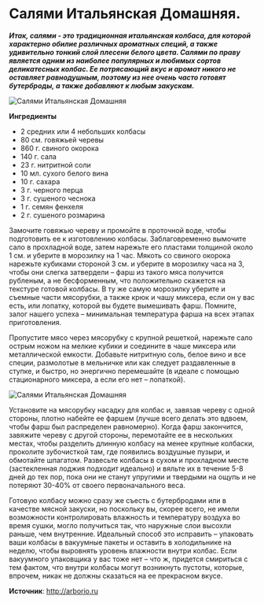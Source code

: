 # Салями Итальянская Домашняя.

_**Итак, салями - это традиционная итальянская колбаса, для которой характерно обилие различных ароматных специй, а также удивительно тонкий слой плесени белого цвета. Салями по праву является одним из наиболее популярных и любимых сортов деликатесных колбас. Ее потрясающий вкус и аромат никого не оставляет равнодушным, поэтому из нее очень часто готовят бутерброды, а также добавляют к любым закускам.**_

![Салями Итальянская Домашняя](/images/Kulinar/Myaso/italian-sausage_01.jpg 'Салями Итальянская Домашняя')

**Ингредиенты**

- 2 средних или 4 небольших колбасы
- 80 см. говяжьей черевы
- 860 г. свиного окорока
- 140 г. сала
- 23 г. нитритной соли
- 10 мл. сухого белого вина
- 10 г. сахара
- 3 г. черного перца
- 3 г. сушеного чеснока
- 1 г. семян фенхеля
- 2 г. сушеного розмарина

Замочите говяжью череву и промойте в проточной воде, чтобы подготовить ее к изготовлению колбасы. Заблаговременно вымочите сало в прохладной воде, затем нарежьте его пластами толщиной около 1 см. и уберите в морозилку на 1 час. Мякоть со свиного окорока нарежьте кубиками стороной 3 см. и уберите в морозилку часа на 3, чтобы они слегка затвердели – фарш из такого мяса получится рубленым, а не бесформенным, что положительно скажется на текстуре готовой колбасы. В ту же самую морозилку уберите и съемные части мясорубки, а также крюк и чашу миксера, если он у вас есть, или лопатку, которой вы будете вымешивать фарш. Помните, залог нашего успеха – минимальная температура фарша на всех этапах приготовления.

Пропустите мясо через мясорубку с крупной решеткой, нарежьте сало острым ножом на мелкие кубики и соедините в чаше миксера или металлической емкости. Добавьте нитритную соль, белое вино и все специи, размолотые в мельничке или как следует раздавленные в ступке, и быстро, но энергично перемешайте (в идеале с помощью стационарного миксера, а если его нет – лопаткой).

![Салями Итальянская Домашняя](/images/Kulinar/Myaso/italian-sausage_02.jpg 'Салями Итальянская Домашняя')

Установите на мясорубку насадку для колбас и, завязав череву с одной стороны, плотно набейте ее фаршем (лучше всего делать это вдвоем, чтобы фарш был распределен равномерно). Когда фарш закончится, завяжите череву с другой стороны, перемотайте ее в нескольких местах, чтобы разделить длинную колбасу на менее крупные колбаски, проколите зубочисткой там, где появились воздушные пузыри, и обмотайте шпагатом. Развесьте колбасы в сухом и прохладном месте (застекленная лоджия подходит идеально) и вяльте их в течение 5-8 дней до тех пор, пока они не станут упругими и твердыми на ощупь и не потеряют 30-40% от своего первоначального веса.

Готовую колбасу можно сразу же съесть с бутербродами или в качестве мясной закуски, но поскольку вы, скорее всего, не имели возможности контролировать влажность и температуру воздуха во время сушки, могло получиться так, что наружные слои высохли раньше, чем внутренние. Идеальный способ это исправить – упаковать ваши колбасы в вакуумные пакеты и оставить в холодильнике на неделю, чтобы выровнять уровень влажности внутри колбас. Если вакуумного упаковщика у вас тоже нет – что ж, придется смириться с тем фактом, что внутри колбасы могут возникнуть пустоты, которые, впрочем, никак не должны сказаться на ее прекрасном вкусе.

**Источник**: http://arborio.ru

